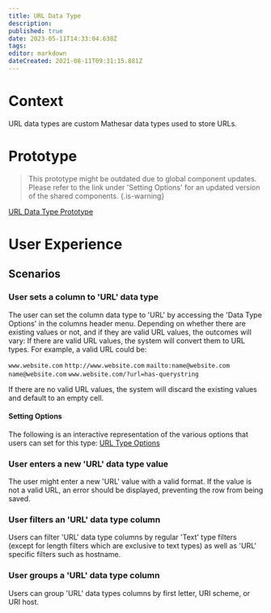 ```yaml
---
title: URL Data Type
description: 
published: true
date: 2023-05-11T14:33:04.638Z
tags: 
editor: markdown
dateCreated: 2021-08-11T09:31:15.881Z
---
```


# Context
URL data types are custom Mathesar data types used to store URLs.

# Prototype 
> This prototype might be outdated due to global component updates. Please refer to the link under 'Setting Options' for an updated version of the shared components.
{.is-warning}

[URL Data Type Prototype](https://www.figma.com/proto/Uaf1ntcldzK2U41Jhw6vS2/Mathesar-MVP?page-id=3750%3A28604&node-id=3763%3A30987&viewport=1049%2C-592%2C0.2776779234409332&scaling=contain&starting-point-node-id=3763%3A30987)

# User Experience
## Scenarios
### User sets a column to 'URL' data type
The user can set the column data type to 'URL' by accessing the 'Data Type Options' in the columns header menu.
Depending on whether there are existing values or not, and if they are valid URL values, the outcomes will vary:
If there are valid URL values, the system will convert them to URL types. For example, a valid URL could be:

`www.website.com`
`http://www.website.com`
`mailto:name@website.com`
`name@website.com`
`www.website.com/?url=has-querystring`

If there are no valid URL values, the system will discard the existing values and default to an empty cell.

#### Setting Options
The following is an interactive representation of the various options that users can set for this type:
[URL Type Options](https://www.figma.com/proto/Uaf1ntcldzK2U41Jhw6vS2/Mathesar-MVP?page-id=4260%3A37440&node-id=4270%3A39962&viewport=324%2C48%2C0.34&scaling=min-zoom&starting-point-node-id=4270%3A39962&show-proto-sidebar=1)

### User enters a new 'URL' data type value
The user might enter a new 'URL' value with a valid format. If the value is not a valid URL, an error should be displayed, preventing the row from being saved.

### User filters an 'URL' data type column
Users can filter 'URL' data type columns by regular 'Text' type filters (except for length filters which are exclusive to text types) as well as 'URL' specific filters such as hostname.

### User groups a 'URL' data type column
Users can group 'URL' data types columns by first letter, URI scheme, or URI host.
